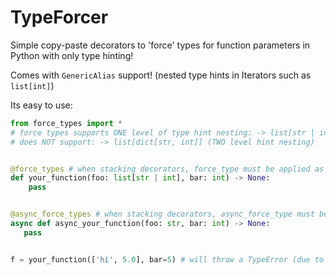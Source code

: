 # TypeForcer
Simple copy-paste decorators to 'force' types for function parameters in Python with only type hinting!

Comes with `GenericAlias` support! (nested type hints in Iterators such as `list[int]`)

Its easy to use:
```py
from force_types import *
# force types supports ONE level of type hint nesting: -> list[str | int]
# does NOT support: -> list[dict[str, int]] (TWO level hint nesting)


@force_types # when stacking decorators, force_type must be applied as last (bottom)
def your_function(foo: list[str | int], bar: int) -> None:
    pass


@async_force_types # when stacking decorators, async_force_type must be applied as last (bottom)
async def async_your_function(foo: str, bar: int) -> None:
   pass


f = your_function(['hi', 5.0], bar=5) # will throw a TypeError (due to invalid passed list (float instead of int))
```
